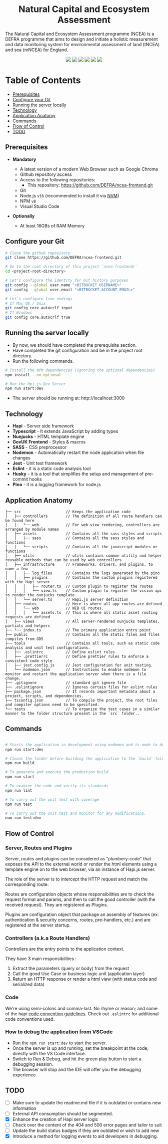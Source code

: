 <h1 style="text-align: center;">Natural Capital and Ecosystem Assessment</h1>

The Natural Capital and Ecosystem Assessment programme (NCEA) is a DEFRA programme that aims to design and initiate a holistic measurement and data monitoring system for environmental assessment of land (tNCEA) and sea (mNCEA) for England.

<p align="center">
    <a alt="Node.js">
        <img src="https://img.shields.io/badge/Node.js-LTS-green.svg" />
    </a>
    <a alt="Hapi.js">
        <img src="https://img.shields.io/badge/Hapi.js-21.x-yellowgreen.svg" />
    </a>
    <a alt="GovUK Frontend">
        <img src="https://img.shields.io/badge/govuk_frontend-5.x-green.svg" />
    </a>
    <a alt="Nunjucks">
        <img src="https://img.shields.io/badge/nunjucks-3.x-yellowgreen.svg" />
    </a>
    <a alt="Jest">
        <img src="https://img.shields.io/badge/jest-29.x-yellowgreen.svg" />
    </a>
    <a alt="Dependencies">
        <img src="https://img.shields.io/badge/dependencies-up%20to%20date-brightgreen.svg" />
    </a>
</p>

<h1>Table of Contents</h1>

- [Prerequisites](#prerequisites)
- [Configure your Git](#configure-your-git)
- [Running the server locally](#running-the-server-locally)
- [Technology](#technology)
- [Application Anatomy](#application-anatomy)
- [Commands](#commands)
- [Flow of Control](#flow-of-control)
- [TODO](#todo)

## Prerequisites

- **Mandatory**

  - A latest version of a modern Web Browser such as Google Chrome
  - Github repository access
  - Access to the following repositories:
    - This repository: https://github.com/DEFRA/ncea-frontend.git
  - Git
  - Node.js `v16` (recommended to install it via [NVM](https://github.com/nvm-sh/nvm))
  - NPM `v8`
  - Visual Studio Code

- **Optionally**
  - At least 16GBs of RAM Memory

## Configure your Git

```bash
# Clone the github repository
git clone https://github.com/DEFRA/ncea-frontend.git

# Go to the root directory of this project `ncea-frontend/`
cd <project-root-directory>

# Let's configure the identity for Git history purposes
git config --global user.name "<BITBUCKET_USERNAME>"
git config --global user.email "<BITBUCKET_ACCOUNT_EMAIL>"

# Let's configure line endings
# If Mac OS / Unix
git config core.autocrlf input
# If Windows
git config core.autocrlf true
```

## Running the server locally

- By now, we should have completed the prerequisite section.
- Have completed the git configuration and be in the project root directory.
- Run the following commands.

```bash
# Install the NPM dependencies (ignoring the optional dependencies)
npm install --no-optional

# Run the Hpi.js Dev Server
npm run start:dev
```

- The server should be running at: http://localhost:3000

## Technology

- **Hapi** - Server side framework
- **Typescript** - It extends JavaScript by adding types
- **Nunjucks** - HTML template engine
- **GovUK Frontend** - Styles & macros
- **SASS** - CSS preprocessor
- **Nodemon** - Automatically restart the node application when file changes
- **Jest** - Unit test framework
- **Eslint** - it is a static code analysis tool
- **Husky** - it is a tool that simplifies the setup and management of pre-commit hooks
- **Pino** - it is a logging framework for node.js

## Application Anatomy

```
├── src                    // Keeps the application code
│   ├── controllers        // The definition of all route handlers can be found here
│   │   └── web            // For web view rendering, controllers are arranged by module names
│   ├── assets             // Contains all the sass styles and scripts
│   │   ├── sass           // Contains all the sass styles and functions
│   │   └── scripts        // Contains all the javascript modules or functions
│   ├── utils              // utils contains common utility and helper reusable methods that can be used by web controllers
│   ├── infrastructure     // Frameworks, drivers, and plugins, to name a few
│   │   ├── log_files      // Contains the logs generated by the pino
│   │   ├── plugins        // Contains the custom plugins registered with the Hapi server
│   │   │   ├── router.ts  // Custom plugin to register the routes
│   │   │   └── view.ts    // Custom plugin to register the vision api to render the nunjucks template
│   │   └── server.ts      // Hapi.js server definition
│   ├── routes             // Here is where all app routes are defined
│   │   └── web            // WEB UI routes.
│   │   │   └── assets.ts  // This is where all static asset routing requests are defined
│   ├── views              // All server-rendered nunjucks templates, partials and helpers
├── └── index.ts           // The primary application entry point
├── public                 // Contains all the static files and files compiles from GDS
├── tools                  // Contains all tools, such as static code analysis and unit test configurations.
│   ├── .eslintrc          // Define eslint rules
│   ├── .prettierrc        // Define prettier rules to enforce a consistent code style
│   ├── jest.config.js     // Jest configuration for unit testing.
│   └── nodemon.json       // Instructions to enable nodemon to monitor and restart the application server when there is a file change.
├── .gitignore             // standard git ignore file
├── .eslintignore          // Ignores certain files for eslint rules
├── package.json           // It records important metadata about a project, scripts, and dependencies.
├── tsconfig.json          // To compile the project, the root files and compiler options need to be specified.
└── tests                  // To organize the test cases in a similar manner to the folder structure present in the `src` folder..

```

## Commands

```bash

# Starts the application in development using nodemon and ts-node to do application reloading.
npm run start:dev

# Cleans the folder before building the application to the `build` folder.
npm run build

# To generate and execute the production build.
npm run start

# To examine the code and verify its standards
npm run lint

# To carry out the unit test with coverage
npm run test

# To carry out the unit test and monitor for any modifications.
num run test:dev

```

## Flow of Control

<h3>Server, Routes and Plugins</h3>

Server, routes and plugins can be considered as "plumbery-code" that exposes the API to the external world or render the html elements using a template engine on to the web browser, via an instance of Hapi.js server.

The role of the server is to intercept the HTTP request and match the corresponding route.

Routes are configuration objects whose responsibilities are to check the request format and params, and then to call the good controller (with the received request). They are registered as Plugins.

Plugins are configuration object that package an assembly of features (ex: authentication & security concerns, routes, pre-handlers, etc.) and are registered at the server startup.

<h3>Controllers (a.k.a Route Handlers)</h3>

Controllers are the entry points to the application context.

They have 3 main responsibilities :

1. Extract the parameters (query or body) from the request
2. Call the good Use Case or business logic unit (application layer)
3. Return an HTTP response or render a html view (with status code and serialized data)

<h3>Code</h3>

We're using semi-colons and comma-last. No rhyme or reason; and some of the hapi [code convention guidelines](http://hapijs.com/styleguide). Check out `.eslintrc` for additional code conventions used.

<h3>How to debug the application from VSCode</h3>

- Run the `npm run start:dev` to start the server.
- Once the server is up and running, set the breakpoint at the code, directly with the VS Code interface.
- Switch to Run & Debug, and hit the green play button to start a debugging session.
- The browser will stop and the IDE will offer you the debugging experience.

## TODO

- [ ] Make sure to update the readme.md file if it is outdated or contains new information
- [ ] External API consumption should be segmented.
- [x] Enhance the creation of Hapi server logic
- [ ] Check over the content of the 404 and 500 error pages and tailor to suit
- [ ] Update the build status badges if they are outdated or wish to add new
- [x] Introduce a method for logging events to aid developers in debugging.

